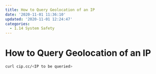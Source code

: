 ```yaml
---
title: How to Query Geolocation of an IP
date: '2020-11-01 11:36:10'
updated: '2020-11-01 12:24:47'
categories:
  - 1.14 System Safety
---
```

# How to Query Geolocation of an IP

```sh
curl cip.cc/<IP to be queried>
```

